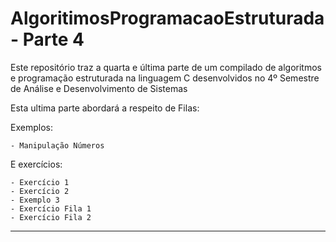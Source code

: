 # AlgoritimosProgramacaoEstruturada- Parte 4

Este repositório traz a quarta e última parte de um compilado de algoritmos e programação estruturada na linguagem C desenvolvidos no 4º Semestre de Análise e Desenvolvimento de Sistemas

Esta ultima parte abordará a respeito de Filas:

Exemplos: 
 
    - Manipulação Números
 
E exercícios:
 
    - Exercício 1
    - Exercício 2
    - Exemplo 3
    - Exercício Fila 1
    - Exercício Fila 2
    
-------------------------------------------------------------------------------------------------------------------------------------------------------------
